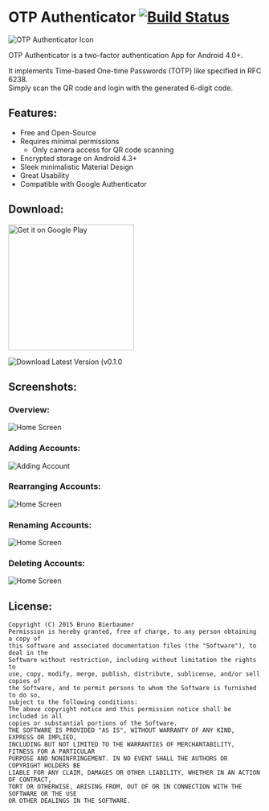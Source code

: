 #  OTP Authenticator [![Build Status](https://img.shields.io/travis/0xbb/otp-authenticator/master.svg?style=flat-square)](https://travis-ci.org/0xbb/otp-authenticator)
![OTP Authenticator Icon](./media/icon.png)

OTP Authenticator is a two-factor authentication App for Android 4.0+. 

It implements Time-based One-time Passwords (TOTP) like specified in RFC 6238.  
Simply scan the QR code and login with the generated 6-digit code. 


## Features:
- Free and Open-Source
- Requires minimal permissions
  - Only camera access for QR code scanning
- Encrypted storage on Android 4.3+
- Sleek minimalistic Material Design
- Great Usability 
- Compatible with Google Authenticator

## Download:

<a href="https://play.google.com/store/apps/details?id=net.bierbaumer.otp_authenticator&utm_source=global_co&utm_medium=prtnr&utm_content=Mar2515&utm_campaign=PartBadge&pcampaignid=MKT-AC-global-none-all-co-pr-py-PartBadges-Oct1515-1"><img width=250 alt="Get it on Google Play" src="https://play.google.com/intl/en_us/badges/images/apps/en-play-badge.png" /></a>

![Download Latest Version (v0.1.0](https://chart.googleapis.com/chart?chs=300x300&cht=qr&chl=https://github.com/0xbb/otp-authenticator/releases/download/v0.1.0/otp-authenticator-v0.1.0.apk)

## Screenshots:
### Overview:
![Home Screen](./media/overview_720p.gif) 

### Adding Accounts:
![Adding Account](./media/add_720p.gif)

### Rearranging Accounts:
![Home Screen](./media/rearrange_720p.gif)

### Renaming Accounts:
![Home Screen](./media/rename_720p.gif)

### Deleting Accounts:
![Home Screen](./media/delete_720p.gif)

## License:
```
Copyright (C) 2015 Bruno Bierbaumer
Permission is hereby granted, free of charge, to any person obtaining a copy of
this software and associated documentation files (the "Software"), to deal in the
Software without restriction, including without limitation the rights to
use, copy, modify, merge, publish, distribute, sublicense, and/or sell copies of
the Software, and to permit persons to whom the Software is furnished to do so,
subject to the following conditions:
The above copyright notice and this permission notice shall be included in all
copies or substantial portions of the Software.
THE SOFTWARE IS PROVIDED "AS IS", WITHOUT WARRANTY OF ANY KIND, EXPRESS OR IMPLIED,
INCLUDING BUT NOT LIMITED TO THE WARRANTIES OF MERCHANTABILITY, FITNESS FOR A PARTICULAR
PURPOSE AND NONINFRINGEMENT. IN NO EVENT SHALL THE AUTHORS OR COPYRIGHT HOLDERS BE
LIABLE FOR ANY CLAIM, DAMAGES OR OTHER LIABILITY, WHETHER IN AN ACTION OF CONTRACT,
TORT OR OTHERWISE, ARISING FROM, OUT OF OR IN CONNECTION WITH THE SOFTWARE OR THE USE
OR OTHER DEALINGS IN THE SOFTWARE.
```
